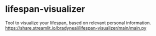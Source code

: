 # lifespan-visualizer
Tool to visualize your lifespan, based on relevant personal information.
https://share.streamlit.io/bradyneal/lifespan-visualizer/main/main.py
